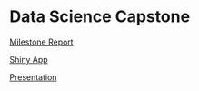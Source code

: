 # Data Science Capstone

[Milestone Report](https://rpubs.com/Tohaku/1023317)

[Shiny App](https://tohaku.shinyapps.io/ngram/)

[Presentation](https://rpubs.com/Tohaku/1023418)